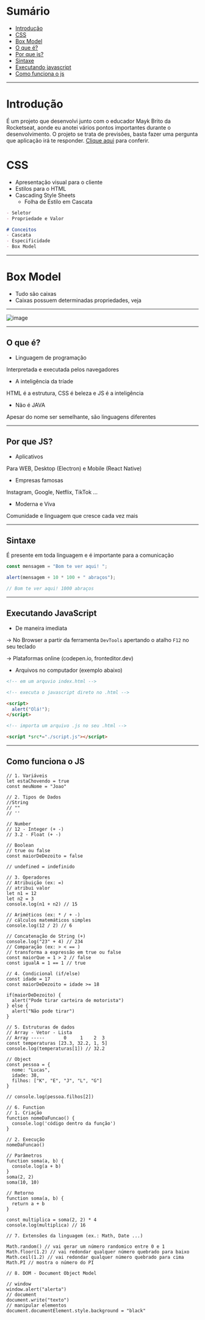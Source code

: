 # Sumário
- [Introdução](#introdu%C3%A7%C3%A3o)
- [CSS](#css) 
- [Box Model](#box-model)
- [O que é?](#o-que-%C3%A9)
- [Por que js?](#por-que-js)
- [Sintaxe](#sintaxe)
- [Executando javascript](#executando-javascript)
- [Como funciona o js](#como-funciona-o-js)
---

# Introdução

É um  projeto que desenvolvi junto com o educador Mayk Brito da Rocketseat, aonde eu anotei vários pontos importantes durante o desenvolvimento. O projeto se trata de previsões, basta fazer uma pergunta que aplicação irá te responder. <a href="https://joao-paul0.github.io/maratona-explorer/">Clique aqui</a> para conferir.

# CSS

- Apresentação visual para o cliente
- Estilos para o HTML
- Cascading Style Sheets
  - Folha de Estilo em Cascata

```MarkDown
- Seletor
- Propriedade e Valor

# Conceitos
- Cascata
- Especificidade
- Box Model
```

---

# Box Model

- Tudo são caixas
- Caixas possuem determinadas propriedades, veja

---

![image](https://user-images.githubusercontent.com/80062650/174197622-9f6ff057-2274-4bbe-8bea-b6b380892470.png)

---

## **O que é?**

- Linguagem de programação

Interpretada e executada pelos navegadores

- A inteligência da tríade

HTML é a estrutura, CSS é beleza e JS é a inteligência

- Não é JAVA

Apesar do nome ser semelhante, são linguagens diferentes

---

## **Por que JS?**

- Aplicativos

Para WEB, Desktop (Electron) e Mobile (React Native)

- Empresas famosas

Instagram, Google, Netflix, TikTok …

- Moderna e Viva

Comunidade e linguagem que cresce cada vez mais

---

## **Sintaxe**

É presente em toda linguagem e é importante para a comunicação

```jsx
const mensagem = "Bom te ver aqui! ";

alert(mensagem + 10 * 100 + " abraços");

// Bom te ver aqui! 1000 abraços
```

---

## **Executando JavaScript**

- De maneira imediata

→ No Browser a partir da ferramenta `DevTools` apertando o atalho `F12` no seu teclado

→ Plataformas online (codepen.io, fronteditor.dev)

- Arquivos no computador (exemplo abaixo)

```html
<!-- em um arquvio index.html -->

<!-- executa o javascript direto no .html -->

<script>
  alert("Olá!");
</script>

<!-- importa um arquivo .js no seu .html -->

<script *src*="./script.js"></script>
```

---

## Como funciona o JS

  ```JS
  // 1. Variáveis
  let estaChovendo = true
  const meuNome = "Joao"

  // 2. Tipos de Dados
  //String
  // ""
  // ''

  // Number
  // 12 - Integer (+ -)
  // 3.2 - Float (+ -)

  // Boolean
  // true ou false
  const maiorDeDezoito = false

  // undefined = indefinido

  // 3. Operadores
  // Atribuição (ex: =)
  // atribui valor
  let n1 = 12
  let n2 = 3
  console.log(n1 + n2) // 15

  // Ariméticos (ex: * / + -)
  // cálculos matemáticos simples
  console.log(12 / 2) // 6

  // Concatenação de String (+)
  console.log("23" + 4) // 234
  // Comparação (ex: > < == )
  // transforma a expressão em true ou false
  const maiorQue = 1 > 2 // false
  const igualA = 1 == 1 // true

  // 4. Condicional (if/else)
  const idade = 17
  const maiorDeDezoito = idade >= 18

  if(maiorDeDezoito) {
    alert("Pode tirar carteira de motorista")
  } else {
    alert("Não pode tirar")
  }

  // 5. Estruturas de dados
  // Array - Vetor - Lista
  // Array -----       0     1    2  3
  const temperaturas [23.3, 32.2, 1, 5]
  console.log(temperaturas[1]) // 32.2

  // Object
  const pessoa = {
    nome: "Lucas",
    idade: 38,
    filhos: ["K", "E", "J", "L", "G"]
  }

  // console.log(pessoa.filhos[2])

  // 6. Function
  // 1. Criação
  function nomeDaFuncao() {
    console.log('código dentro da função')
  }

  // 2. Execução
  nomeDaFuncao()

  // Parâmetros
  function soma(a, b) {
    console.log(a + b)
  }
  soma(2, 2)
  soma(10, 10)

  // Retorno
  function soma(a, b) {
    return a + b
  }

  const multiplica = soma(2, 2) * 4
  console.log(multiplica) // 16

  // 7. Extensões da linguagem (ex.: Math, Date ...)

  Math.random() // vai gerar um número randomico entre 0 e 1
  Math.floor(1.2) // vai redondar qualquer número quebrado para baixo
  Math.ceil(1.2) // vai redondar qualquer número quebrado para cima
  Math.PI // mostra o número do PI

  // 8. DOM - Document Object Model

  // window
  window.alert("alerta")
  // document
  document.write("texto")
  // manipular elementos
  document.documentElement.style.background = "black"
  ```
